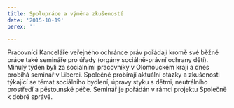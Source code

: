 ```yaml
---
title: Spolupráce a výměna zkušeností
date: '2015-10-19'
perex: ''

---
```



<p class="Default">Pracovníci Kanceláře veřejného ochránce práv pořádají kromě své běžné práce také semináře pro úřady (orgány sociálně-právní ochrany dětí). Minulý týden byli za sociálními pracovníky v&nbsp;Olomouckém kraji a dnes probíhá seminář v&nbsp;Liberci.&nbsp;Společně probírají aktuální otázky a zkušenosti týkající se témat sociálního bydlení, úpravy styku s&nbsp;dětmi, neutrálního prostředí a pěstounské péče. Seminář je pořádán v&nbsp;rámci projektu Společně k&nbsp;dobré správě.</p><p class="Default"></p>

